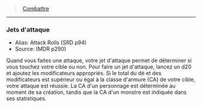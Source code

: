﻿> [Combattre](hd_combat.md)

---

### Jets d'attaque

- Alias: Attack Rolls (SRD p94)
- Source: (MDR p290)

Quand vous faites une attaque, votre jet d'attaque permet de déterminer si vous touchez votre cible ou non. Pour faire un jet d'attaque, lancez un d20 et ajoutez les modificateurs appropriés. Si le total du dé et des modificateurs est supérieur ou égal à la classe d'armure (CA) de votre cible, votre attaque est réussie. La CA d'un personnage est déterminée au moment de sa création, tandis que la CA d'un monstre est indiquée dans ses statistiques.

